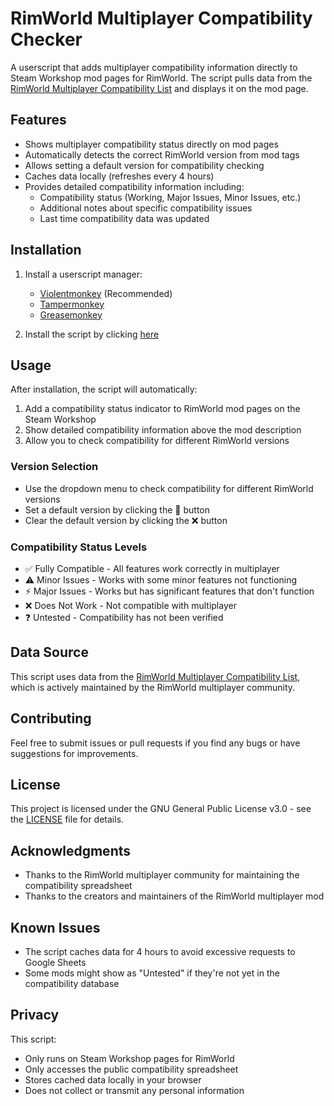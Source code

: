 # RimWorld Multiplayer Compatibility Checker

A userscript that adds multiplayer compatibility information directly to Steam Workshop mod pages for RimWorld. The script pulls data from the [RimWorld Multiplayer Compatibility List](https://docs.google.com/spreadsheets/d/1jaDxV8F7bcz4E9zeIRmZGKuaX7d0kvWWq28aKckISaY) and displays it on the mod page.

## Features

- Shows multiplayer compatibility status directly on mod pages
- Automatically detects the correct RimWorld version from mod tags
- Allows setting a default version for compatibility checking
- Caches data locally (refreshes every 4 hours)
- Provides detailed compatibility information including:
    - Compatibility status (Working, Major Issues, Minor Issues, etc.)
    - Additional notes about specific compatibility issues
    - Last time compatibility data was updated

## Installation

1. Install a userscript manager:
    - [Violentmonkey](https://violentmonkey.github.io/) (Recommended)
    - [Tampermonkey](https://www.tampermonkey.net/)
    - [Greasemonkey](https://www.greasespot.net/)

2. Install the script by clicking [here](TBA) 

## Usage

After installation, the script will automatically:
1. Add a compatibility status indicator to RimWorld mod pages on the Steam Workshop
2. Show detailed compatibility information above the mod description
3. Allow you to check compatibility for different RimWorld versions

### Version Selection
- Use the dropdown menu to check compatibility for different RimWorld versions
- Set a default version by clicking the 📌 button
- Clear the default version by clicking the ❌ button

### Compatibility Status Levels
- ✅ Fully Compatible - All features work correctly in multiplayer
- ⚠️ Minor Issues - Works with some minor features not functioning
- ⚡ Major Issues - Works but has significant features that don't function
- ❌ Does Not Work - Not compatible with multiplayer
- ❓ Untested - Compatibility has not been verified

## Data Source

This script uses data from the [RimWorld Multiplayer Compatibility List](https://docs.google.com/spreadsheets/d/1jaDxV8F7bcz4E9zeIRmZGKuaX7d0kvWWq28aKckISaY), which is actively maintained by the RimWorld multiplayer community.

## Contributing

Feel free to submit issues or pull requests if you find any bugs or have suggestions for improvements.

## License

This project is licensed under the GNU General Public License v3.0 - see the [LICENSE](LICENSE) file for details.

## Acknowledgments

- Thanks to the RimWorld multiplayer community for maintaining the compatibility spreadsheet
- Thanks to the creators and maintainers of the RimWorld multiplayer mod

## Known Issues

- The script caches data for 4 hours to avoid excessive requests to Google Sheets
- Some mods might show as "Untested" if they're not yet in the compatibility database

## Privacy

This script:
- Only runs on Steam Workshop pages for RimWorld
- Only accesses the public compatibility spreadsheet
- Stores cached data locally in your browser
- Does not collect or transmit any personal information